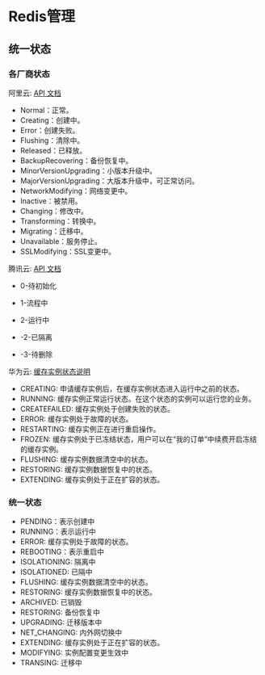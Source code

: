 # Redis管理

## 统一状态


### 各厂商状态

阿里云: [API 文档](https://next.api.aliyun.com/api/R-kvstore/2015-01-01/DescribeInstances?params={}&lang=GO&tab=DOC)
+ Normal：正常。
+ Creating：创建中。
+ Error：创建失败。
+ Flushing：清除中。
+ Released：已释放。
+ BackupRecovering：备份恢复中。
+ MinorVersionUpgrading：小版本升级中。
+ MajorVersionUpgrading：大版本升级中，可正常访问。
+ NetworkModifying：网络变更中。
+ Inactive：被禁用。
+ Changing：修改中。
+ Transforming：转换中。
+ Migrating：迁移中。
+ Unavailable：服务停止。
+ SSLModifying：SSL变更中。

腾讯云: [API 文档](https://console.cloud.tencent.com/api/explorer?Product=redis&Version=2018-04-12&Action=DescribeInstances&SignVersion=)
+ 0-待初始化
+ 1-流程中
+ 2-运行中

+ -2-已隔离
+ -3-待删除

华为云: [缓存实例状态说明](https://support.huaweicloud.com/api-dcs/dcs-api-0312047.html)
+ CREATING: 申请缓存实例后，在缓存实例状态进入运行中之前的状态。
+ RUNNING: 缓存实例正常运行状态。在这个状态的实例可以运行您的业务。
+ CREATEFAILED: 缓存实例处于创建失败的状态。
+ ERROR: 缓存实例处于故障的状态。
+ RESTARTING: 缓存实例正在进行重启操作。
+ FROZEN: 缓存实例处于已冻结状态，用户可以在“我的订单”中续费开启冻结的缓存实例。
+ FLUSHING: 缓存实例数据清空中的状态。
+ RESTORING: 缓存实例数据恢复中的状态。
+ EXTENDING: 缓存实例处于正在扩容的状态。

### 统一状态

+ PENDING：表示创建中
+ RUNNING：表示运行中
+ ERROR: 缓存实例处于故障的状态。
+ REBOOTING：表示重启中
+ ISOLATIONING: 隔离中
+ ISOLATIONED: 已隔中
+ FLUSHING: 缓存实例数据清空中的状态。
+ RESTORING: 缓存实例数据恢复中的状态。
+ ARCHIVED: 已销毁
+ RESTORING: 备份恢复中
+ UPGRADING: 迁移版本中
+ NET_CHANGING: 内外网切换中
+ EXTENDING: 缓存实例处于正在扩容的状态。
+ MODIFYING: 实例配置变更生效中
+ TRANSING: 迁移中